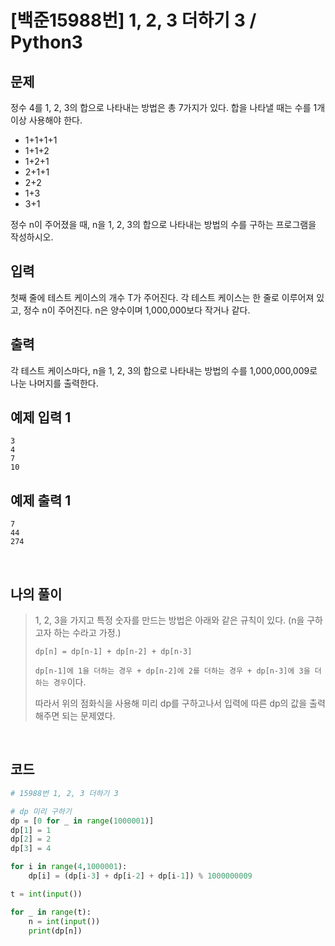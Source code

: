 # [백준15988번] 1, 2, 3 더하기 3 / Python3

## 문제

정수 4를 1, 2, 3의 합으로 나타내는 방법은 총 7가지가 있다. 합을 나타낼 때는 수를 1개 이상 사용해야 한다.

- 1+1+1+1
- 1+1+2
- 1+2+1
- 2+1+1
- 2+2
- 1+3
- 3+1

정수 n이 주어졌을 때, n을 1, 2, 3의 합으로 나타내는 방법의 수를 구하는 프로그램을 작성하시오.

## 입력

첫째 줄에 테스트 케이스의 개수 T가 주어진다. 각 테스트 케이스는 한 줄로 이루어져 있고, 정수 n이 주어진다. n은 양수이며 1,000,000보다 작거나 같다.

## 출력

각 테스트 케이스마다, n을 1, 2, 3의 합으로 나타내는 방법의 수를 1,000,000,009로 나눈 나머지를 출력한다.

## 예제 입력 1

```
3
4
7
10
```

## 예제 출력 1

```
7
44
274
```

<br>

## 나의 풀이

> 1, 2, 3을 가지고 특정 숫자를 만드는 방법은 아래와 같은 규칙이 있다. (n을 구하고자 하는 수라고 가정.)
>
> `dp[n] = dp[n-1] + dp[n-2] + dp[n-3]`
>
> `dp[n-1]에 1을 더하는 경우 + dp[n-2]에 2를 더하는 경우 + dp[n-3]에 3을 더하는 경우`이다.
>
> 따라서 위의 점화식을 사용해 미리 dp를 구하고나서 입력에 따른 dp의 값을 출력해주면 되는 문제였다.

<br>

## 코드

```python
# 15988번 1, 2, 3 더하기 3

# dp 미리 구하기
dp = [0 for _ in range(1000001)]
dp[1] = 1
dp[2] = 2
dp[3] = 4

for i in range(4,1000001):
    dp[i] = (dp[i-3] + dp[i-2] + dp[i-1]) % 1000000009

t = int(input())

for _ in range(t):
    n = int(input())
    print(dp[n])

```

